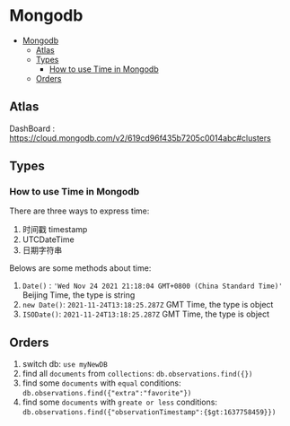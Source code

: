 # Mongodb

- [Mongodb](#mongodb)
  - [Atlas](#atlas)
  - [Types](#types)
    - [How to use Time in Mongodb](#how-to-use-time-in-mongodb)
  - [Orders](#orders)


## Atlas

DashBoard : https://cloud.mongodb.com/v2/619cd96f435b7205c0014abc#clusters

## Types

### How to use Time in Mongodb

There are three ways to express time:
1. 时间戳 timestamp
2. UTCDateTime
3. 日期字符串

Belows are some methods about time:
1. `Date()` : `'Wed Nov 24 2021 21:18:04 GMT+0800 (China Standard Time)'` Beijing Time, the type is string
2. `new Date()`: `2021-11-24T13:18:25.287Z` GMT Time, the type is object
3. `ISODate()`: `2021-11-24T13:18:25.287Z` GMT Time, the type is object

## Orders

1. switch db: `use myNewDB`
2. find all `documents` from `collections`: `db.observations.find({})`
3. find some `documents` with `equal` conditions: `db.observations.find({"extra":"favorite"})`
4. find some `documents` with `greate or less` conditions: `db.observations.find({"observationTimestamp":{$gt:1637758459}})`